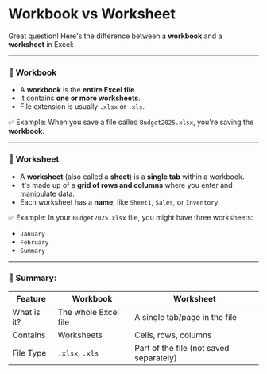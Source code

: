 # Workbook vs Worksheet

Great question! Here's the difference between a **workbook** and a **worksheet** in Excel:

---

### 📘 **Workbook**

* A **workbook** is the **entire Excel file**.
* It contains **one or more worksheets**.
* File extension is usually `.xlsx` or `.xls`.

✅ Example: When you save a file called `Budget2025.xlsx`, you're saving the **workbook**.

---

### 📄 **Worksheet**

* A **worksheet** (also called a **sheet**) is a **single tab** within a workbook.
* It's made up of a **grid of rows and columns** where you enter and manipulate data.
* Each worksheet has a **name**, like `Sheet1`, `Sales`, or `Inventory`.

✅ Example: In your `Budget2025.xlsx` file, you might have three worksheets:

* `January`
* `February`
* `Summary`

---

### 🔁 Summary:

| Feature     | Workbook             | Worksheet                               |
| ----------- | -------------------- | --------------------------------------- |
| What is it? | The whole Excel file | A single tab/page in the file           |
| Contains    | Worksheets           | Cells, rows, columns                    |
| File Type   | `.xlsx`, `.xls`      | Part of the file (not saved separately) |


